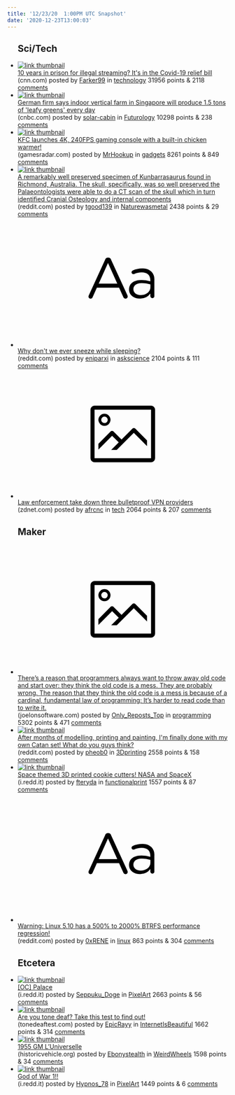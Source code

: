 ```yaml
---
title: '12/23/20  1:00PM UTC Snapshot'
date: '2020-12-23T13:00:03'
---
```

<ul>
<h2>Sci/Tech</h2>

<li><a href='https://www.cnn.com/2020/12/22/tech/illegal-streaming-felony-covid-relief-bill/index.html'><img src='https://b.thumbs.redditmedia.com/Ohy-UFSPwiWW5bJKVq3f8zA6vjgvzU7FsTf2X3sgGLQ.jpg' alt='link thumbnail'></a><div><div class='linkTitle'><a href='https://www.cnn.com/2020/12/22/tech/illegal-streaming-felony-covid-relief-bill/index.html'>10 years in prison for illegal streaming? It's in the Covid-19 relief bill</a></div>(cnn.com) posted by <a href='https://www.reddit.com/user/Farker99'>Farker99</a> in <a href='https://www.reddit.com/r/technology'>technology</a> 31956 points & 2118 <a href='https://www.reddit.com/r/technology/comments/kiixcy/10_years_in_prison_for_illegal_streaming_its_in/'>comments</a></div></li>

<li><a href='https://www.cnbc.com/2020/12/21/ever-ceo-says-indoor-vertical-farm-will-produce-1point5-tons-of-produce.html'><img src='https://b.thumbs.redditmedia.com/saY6ue0_apWqHZCAD0OoJa1BptkAG2lXiyjBQNliTJE.jpg' alt='link thumbnail'></a><div><div class='linkTitle'><a href='https://www.cnbc.com/2020/12/21/ever-ceo-says-indoor-vertical-farm-will-produce-1point5-tons-of-produce.html'>German firm says indoor vertical farm in Singapore will produce 1.5 tons of 'leafy greens' every day</a></div>(cnbc.com) posted by <a href='https://www.reddit.com/user/solar-cabin'>solar-cabin</a> in <a href='https://www.reddit.com/r/Futurology'>Futurology</a> 10298 points & 238 <a href='https://www.reddit.com/r/Futurology/comments/kie045/german_firm_says_indoor_vertical_farm_in/'>comments</a></div></li>

<li><a href='https://www.gamesradar.com/kfc-launches-4k-240fps-gaming-console-with-a-built-in-chicken-warmer/'><img src='https://b.thumbs.redditmedia.com/oKYG9joobFIdz6WGl7csBHavoMt54zCtAOvvQUVwrjI.jpg' alt='link thumbnail'></a><div><div class='linkTitle'><a href='https://www.gamesradar.com/kfc-launches-4k-240fps-gaming-console-with-a-built-in-chicken-warmer/'>KFC launches 4K, 240FPS gaming console with a built-in chicken warmer!</a></div>(gamesradar.com) posted by <a href='https://www.reddit.com/user/MrHookup'>MrHookup</a> in <a href='https://www.reddit.com/r/gadgets'>gadgets</a> 8261 points & 849 <a href='https://www.reddit.com/r/gadgets/comments/kilayo/kfc_launches_4k_240fps_gaming_console_with_a/'>comments</a></div></li>

<li><a href='https://www.reddit.com/gallery/ki5m7y'><img src='https://b.thumbs.redditmedia.com/JlgOkTZn1hL9t5jSiaQL6wha85Q7BV-tR-egu-g7HcM.jpg' alt='link thumbnail'></a><div><div class='linkTitle'><a href='https://www.reddit.com/gallery/ki5m7y'>A remarkably well preserved specimen of Kunbarrasaurus found in Richmond, Australia. The skull, specifically, was so well preserved the Palaeontologists were able to do a CT scan of the skull which in turn identified Cranial Osteology and internal components</a></div>(reddit.com) posted by <a href='https://www.reddit.com/user/tgood139'>tgood139</a> in <a href='https://www.reddit.com/r/Naturewasmetal'>Naturewasmetal</a> 2438 points & 29 <a href='https://www.reddit.com/r/Naturewasmetal/comments/ki5m7y/a_remarkably_well_preserved_specimen_of/'>comments</a></div></li>

<li><a href='https://www.reddit.com/r/askscience/comments/kik3om/why_dont_we_ever_sneeze_while_sleeping/'><svg version='1.1' viewBox='-34 -12 104 64' preserveAspectRatio='xMidYMid slice' xmlns='http://www.w3.org/2000/svg' xmlns:xlink='http://www.w3.org/1999/xlink'>
    <title>text link thumbnail</title>
    <path d='M12.19,8.84a1.45,1.45,0,0,0-1.4-1h-.12a1.46,1.46,0,0,0-1.42,1L1.14,26.56a1.29,1.29,0,0,0-.14.59,1,1,0,0,0,1,1,1.12,1.12,0,0,0,1.08-.77l2.08-4.65h11l2.08,4.59a1.24,1.24,0,0,0,1.12.83,1.08,1.08,0,0,0,1.08-1.08,1.64,1.64,0,0,0-.14-.57ZM6.08,20.71l4.59-10.22,4.6,10.22Z'>
    </path>
    <path d='M32.24,14.78A6.35,6.35,0,0,0,27.6,13.2a11.36,11.36,0,0,0-4.7,1,1,1,0,0,0-.58.89,1,1,0,0,0,.94.92,1.23,1.23,0,0,0,.39-.08,8.87,8.87,0,0,1,3.72-.81c2.7,0,4.28,1.33,4.28,3.92v.5a15.29,15.29,0,0,0-4.42-.61c-3.64,0-6.14,1.61-6.14,4.64v.05c0,2.95,2.7,4.48,5.37,4.48a6.29,6.29,0,0,0,5.19-2.48V26.9a1,1,0,0,0,1,1,1,1,0,0,0,1-1.06V19A5.71,5.71,0,0,0,32.24,14.78Zm-.56,7.7c0,2.28-2.17,3.89-4.81,3.89-1.94,0-3.61-1.06-3.61-2.86v-.06c0-1.8,1.5-3,4.2-3a15.2,15.2,0,0,1,4.22.61Z'>
    </path>
    </svg></a><div><div class='linkTitle'><a href='https://www.reddit.com/r/askscience/comments/kik3om/why_dont_we_ever_sneeze_while_sleeping/'>Why don't we ever sneeze while sleeping?</a></div>(reddit.com) posted by <a href='https://www.reddit.com/user/eniparxi'>eniparxi</a> in <a href='https://www.reddit.com/r/askscience'>askscience</a> 2104 points & 111 <a href='https://www.reddit.com/r/askscience/comments/kik3om/why_dont_we_ever_sneeze_while_sleeping/'>comments</a></div></li>

<li><a href='https://www.zdnet.com/article/law-enforcement-take-down-three-bulletproof-vpn-providers/'><svg version='1.1' viewBox='-34 -14 104 64' preserveAspectRatio='xMidYMid meet' xmlns='http://www.w3.org/2000/svg' xmlns:xlink='http://www.w3.org/1999/xlink'>
    <title>link thumbnail</title>
    <path d='M32,4H4A2,2,0,0,0,2,6V30a2,2,0,0,0,2,2H32a2,2,0,0,0,2-2V6A2,2,0,0,0,32,4ZM4,30V6H32V30Z'></path>
    <path d='M8.92,14a3,3,0,1,0-3-3A3,3,0,0,0,8.92,14Zm0-4.6A1.6,1.6,0,1,1,7.33,11,1.6,1.6,0,0,1,8.92,9.41Z'></path>
    <path d='M22.78,15.37l-5.4,5.4-4-4a1,1,0,0,0-1.41,0L5.92,22.9v2.83l6.79-6.79L16,22.18l-3.75,3.75H15l8.45-8.45L30,24V21.18l-5.81-5.81A1,1,0,0,0,22.78,15.37Z'></path>
    </svg></a><div><div class='linkTitle'><a href='https://www.zdnet.com/article/law-enforcement-take-down-three-bulletproof-vpn-providers/'>Law enforcement take down three bulletproof VPN providers</a></div>(zdnet.com) posted by <a href='https://www.reddit.com/user/afrcnc'>afrcnc</a> in <a href='https://www.reddit.com/r/tech'>tech</a> 2064 points & 207 <a href='https://www.reddit.com/r/tech/comments/ki55qm/law_enforcement_take_down_three_bulletproof_vpn/'>comments</a></div></li>

<h2>Maker</h2>

<li><a href='https://www.joelonsoftware.com/2000/04/06/things-you-should-never-do-part-i'><svg version='1.1' viewBox='-34 -14 104 64' preserveAspectRatio='xMidYMid meet' xmlns='http://www.w3.org/2000/svg' xmlns:xlink='http://www.w3.org/1999/xlink'>
    <title>link thumbnail</title>
    <path d='M32,4H4A2,2,0,0,0,2,6V30a2,2,0,0,0,2,2H32a2,2,0,0,0,2-2V6A2,2,0,0,0,32,4ZM4,30V6H32V30Z'></path>
    <path d='M8.92,14a3,3,0,1,0-3-3A3,3,0,0,0,8.92,14Zm0-4.6A1.6,1.6,0,1,1,7.33,11,1.6,1.6,0,0,1,8.92,9.41Z'></path>
    <path d='M22.78,15.37l-5.4,5.4-4-4a1,1,0,0,0-1.41,0L5.92,22.9v2.83l6.79-6.79L16,22.18l-3.75,3.75H15l8.45-8.45L30,24V21.18l-5.81-5.81A1,1,0,0,0,22.78,15.37Z'></path>
    </svg></a><div><div class='linkTitle'><a href='https://www.joelonsoftware.com/2000/04/06/things-you-should-never-do-part-i'>There’s a reason that programmers always want to throw away old code and start over: they think the old code is a mess. They are probably wrong. The reason that they think the old code is a mess is because of a cardinal, fundamental law of programming: It’s harder to read code than to write it.</a></div>(joelonsoftware.com) posted by <a href='https://www.reddit.com/user/Only_Reposts_Top'>Only_Reposts_Top</a> in <a href='https://www.reddit.com/r/programming'>programming</a> 5302 points & 471 <a href='https://www.reddit.com/r/programming/comments/kildnw/theres_a_reason_that_programmers_always_want_to/'>comments</a></div></li>

<li><a href='https://www.reddit.com/gallery/ki81oz'><img src='https://b.thumbs.redditmedia.com/IYPMJPyf68c7XfuQ-VvPYQ9f7_inEj9roFGkXH7clmM.jpg' alt='link thumbnail'></a><div><div class='linkTitle'><a href='https://www.reddit.com/gallery/ki81oz'>After months of modelling, printing and painting, I'm finally done with my own Catan set! What do you guys think?</a></div>(reddit.com) posted by <a href='https://www.reddit.com/user/pheob0'>pheob0</a> in <a href='https://www.reddit.com/r/3Dprinting'>3Dprinting</a> 2558 points & 158 <a href='https://www.reddit.com/r/3Dprinting/comments/ki81oz/after_months_of_modelling_printing_and_painting/'>comments</a></div></li>

<li><a href='https://i.redd.it/pz0vq5tnqs661.png'><img src='https://a.thumbs.redditmedia.com/UHPNOA7neQdrNOl-mCztMJ_dwGfGOqzsz0-p9f-ozq4.jpg' alt='link thumbnail'></a><div><div class='linkTitle'><a href='https://i.redd.it/pz0vq5tnqs661.png'>Space themed 3D printed cookie cutters! NASA and SpaceX</a></div>(i.redd.it) posted by <a href='https://www.reddit.com/user/fteryda'>fteryda</a> in <a href='https://www.reddit.com/r/functionalprint'>functionalprint</a> 1557 points & 87 <a href='https://www.reddit.com/r/functionalprint/comments/kid41s/space_themed_3d_printed_cookie_cutters_nasa_and/'>comments</a></div></li>

<li><a href='https://www.reddit.com/r/linux/comments/kieqyu/warning_linux_510_has_a_500_to_2000_btrfs/'><svg version='1.1' viewBox='-34 -12 104 64' preserveAspectRatio='xMidYMid slice' xmlns='http://www.w3.org/2000/svg' xmlns:xlink='http://www.w3.org/1999/xlink'>
    <title>text link thumbnail</title>
    <path d='M12.19,8.84a1.45,1.45,0,0,0-1.4-1h-.12a1.46,1.46,0,0,0-1.42,1L1.14,26.56a1.29,1.29,0,0,0-.14.59,1,1,0,0,0,1,1,1.12,1.12,0,0,0,1.08-.77l2.08-4.65h11l2.08,4.59a1.24,1.24,0,0,0,1.12.83,1.08,1.08,0,0,0,1.08-1.08,1.64,1.64,0,0,0-.14-.57ZM6.08,20.71l4.59-10.22,4.6,10.22Z'>
    </path>
    <path d='M32.24,14.78A6.35,6.35,0,0,0,27.6,13.2a11.36,11.36,0,0,0-4.7,1,1,1,0,0,0-.58.89,1,1,0,0,0,.94.92,1.23,1.23,0,0,0,.39-.08,8.87,8.87,0,0,1,3.72-.81c2.7,0,4.28,1.33,4.28,3.92v.5a15.29,15.29,0,0,0-4.42-.61c-3.64,0-6.14,1.61-6.14,4.64v.05c0,2.95,2.7,4.48,5.37,4.48a6.29,6.29,0,0,0,5.19-2.48V26.9a1,1,0,0,0,1,1,1,1,0,0,0,1-1.06V19A5.71,5.71,0,0,0,32.24,14.78Zm-.56,7.7c0,2.28-2.17,3.89-4.81,3.89-1.94,0-3.61-1.06-3.61-2.86v-.06c0-1.8,1.5-3,4.2-3a15.2,15.2,0,0,1,4.22.61Z'>
    </path>
    </svg></a><div><div class='linkTitle'><a href='https://www.reddit.com/r/linux/comments/kieqyu/warning_linux_510_has_a_500_to_2000_btrfs/'>Warning: Linux 5.10 has a 500% to 2000% BTRFS performance regression!</a></div>(reddit.com) posted by <a href='https://www.reddit.com/user/0xRENE'>0xRENE</a> in <a href='https://www.reddit.com/r/linux'>linux</a> 863 points & 304 <a href='https://www.reddit.com/r/linux/comments/kieqyu/warning_linux_510_has_a_500_to_2000_btrfs/'>comments</a></div></li>

<h2>Etcetera</h2>

<li><a href='https://i.redd.it/l4v2aa9vmq661.gif'><img src='https://b.thumbs.redditmedia.com/NrtDmRdZi7mKi4SUXAzRgr2HWn45Kai3uomZqCp7jxk.jpg' alt='link thumbnail'></a><div><div class='linkTitle'><a href='https://i.redd.it/l4v2aa9vmq661.gif'>[OC] Palace</a></div>(i.redd.it) posted by <a href='https://www.reddit.com/user/Seppuku_Doge'>Seppuku_Doge</a> in <a href='https://www.reddit.com/r/PixelArt'>PixelArt</a> 2663 points & 56 <a href='https://www.reddit.com/r/PixelArt/comments/ki51pv/oc_palace/'>comments</a></div></li>

<li><a href='http://tonedeaftest.com/'><img src='https://b.thumbs.redditmedia.com/nn60PfDiJ6FGmhjXraWr_bOYl-NOIVdFdTyOJBl4Fjk.jpg' alt='link thumbnail'></a><div><div class='linkTitle'><a href='http://tonedeaftest.com/'>Are you tone deaf? Take this test to find out!</a></div>(tonedeaftest.com) posted by <a href='https://www.reddit.com/user/EpicRayy'>EpicRayy</a> in <a href='https://www.reddit.com/r/InternetIsBeautiful'>InternetIsBeautiful</a> 1662 points & 314 <a href='https://www.reddit.com/r/InternetIsBeautiful/comments/kimoy5/are_you_tone_deaf_take_this_test_to_find_out/'>comments</a></div></li>

<li><a href='https://www.historicvehicle.org/wp-content/uploads/5-55-GMC-LUniverselle.jpg'><img src='https://b.thumbs.redditmedia.com/EsVA5Gv6VfFt_Dy3t4MG5SnuUWX1iB6ahvnzTZviBbg.jpg' alt='link thumbnail'></a><div><div class='linkTitle'><a href='https://www.historicvehicle.org/wp-content/uploads/5-55-GMC-LUniverselle.jpg'>1955 GM L’Universelle</a></div>(historicvehicle.org) posted by <a href='https://www.reddit.com/user/Ebonystealth'>Ebonystealth</a> in <a href='https://www.reddit.com/r/WeirdWheels'>WeirdWheels</a> 1598 points & 34 <a href='https://www.reddit.com/r/WeirdWheels/comments/ki8775/1955_gm_luniverselle/'>comments</a></div></li>

<li><a href='https://i.redd.it/mliw94c6rt661.png'><img src='https://a.thumbs.redditmedia.com/PRqqZY1toQeI9DLIX43MCB7ZNt6ufvfDwRx8jO6y4J0.jpg' alt='link thumbnail'></a><div><div class='linkTitle'><a href='https://i.redd.it/mliw94c6rt661.png'>God of War 1!!</a></div>(i.redd.it) posted by <a href='https://www.reddit.com/user/Hypnos_78'>Hypnos_78</a> in <a href='https://www.reddit.com/r/PixelArt'>PixelArt</a> 1449 points & 6 <a href='https://www.reddit.com/r/PixelArt/comments/kih1w5/god_of_war_1/'>comments</a></div></li>

</ul>
